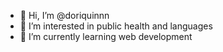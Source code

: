 - 👋 Hi, I’m @doriquinnn
- 👀 I’m interested in public health and languages
- 🌱 I’m currently learning web development


<!---
doriquinnn/doriquinnn is a ✨ special ✨ repository because its `README.md` (this file) appears on your GitHub profile.
You can click the Preview link to take a look at your changes.
--->
